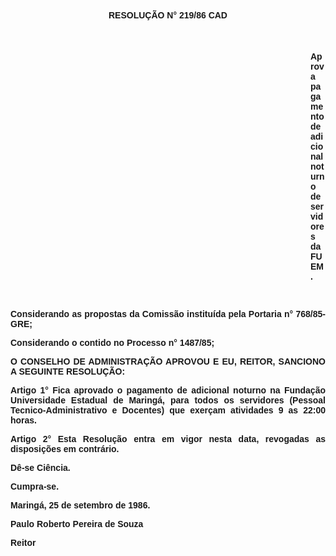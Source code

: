 <BODY>

<B><FONT FACE="Arial"><P ALIGN="CENTER">RESOLU&Ccedil;&Atilde;O N° 219/86 CAD</P>
<P ALIGN="CENTER"></P>
<P ALIGN="CENTER">&nbsp;</P><DIR>
<DIR>
<DIR>
<DIR>
<DIR>
<DIR>
<DIR>
<DIR>
<DIR>
<DIR>
<DIR>
<DIR>

<P ALIGN="JUSTIFY">Aprova pagamento de adicional noturno de servidores da FUEM.</P>
</B><P ALIGN="JUSTIFY"></P>
<P ALIGN="JUSTIFY">&nbsp;</P></DIR>
</DIR>
</DIR>
</DIR>
</DIR>
</DIR>
</DIR>
</DIR>
</DIR>
</DIR>
</DIR>
</DIR>

<P ALIGN="JUSTIFY">Considerando as propostas da Comiss&atilde;o institu&iacute;da pela Portaria n° 768/85-GRE;</P>
<P ALIGN="JUSTIFY">Considerando o contido no Processo n° 1487/85;</P>
<P ALIGN="JUSTIFY"></P>
<B><P ALIGN="JUSTIFY">O CONSELHO DE ADMINISTRA&Ccedil;&Atilde;O APROVOU E EU, REITOR, SANCIONO A SEGUINTE RESOLU&Ccedil;&Atilde;O:</P>
</B><P ALIGN="JUSTIFY"></P>
<B><P ALIGN="JUSTIFY">Artigo 1°</B>  Fica aprovado o pagamento de adicional noturno na Funda&ccedil;&atilde;o Universidade Estadual de Maring&aacute;, para todos os servidores (Pessoal Tecnico-Administrativo e Docentes) que exer&ccedil;am atividades 9 as 22:00 horas.</P>
<P ALIGN="JUSTIFY"></P>
<B><P ALIGN="JUSTIFY">Artigo 2°</B>  Esta Resolu&ccedil;&atilde;o entra em vigor nesta data, revogadas as disposi&ccedil;&otilde;es em contr&aacute;rio.</P>
<P ALIGN="JUSTIFY"></P>
<P ALIGN="JUSTIFY">D&ecirc;-se Ci&ecirc;ncia.</P>
<P ALIGN="JUSTIFY">Cumpra-se.</P>
<P ALIGN="JUSTIFY"></P>
<P ALIGN="JUSTIFY">Maring&aacute;, 25 de setembro de 1986.</P>
<P ALIGN="JUSTIFY"></P>
<P ALIGN="JUSTIFY">Paulo Roberto Pereira de Souza</P>
<P ALIGN="JUSTIFY">Reitor</P>
<P ALIGN="JUSTIFY"></P></FONT></BODY>
